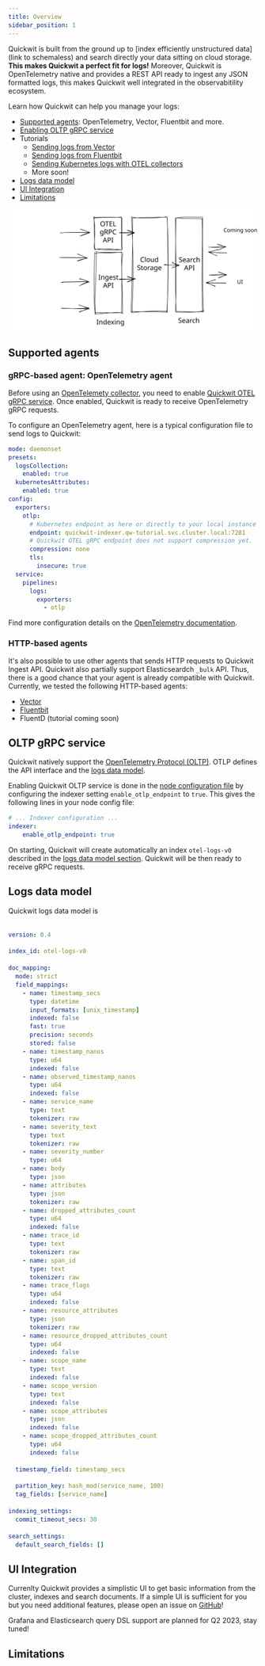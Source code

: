 ```yaml
---
title: Overview
sidebar_position: 1
---
```


Quickwit is built from the ground up to [index efficiently unstructured data](link to schemaless) and search directly your data sitting on cloud storage.
**This makes Quickwit a perfect fit for logs!**
Moreover, Quickwit is OpenTelemetry native and provides a REST API ready to ingest any JSON formatted logs, this
makes Quickwit well integrated in the observabitility ecosystem.

Learn how Quickwit can help you manage your logs:

- [Supported agents](#supported-agents): OpenTelemetry, Vector, Fluentbit and more.
- [Enabling OLTP gRPC service](#oltp-grpc-service)
- Tutorials
  - [Sending logs from Vector](./send-logs-from-vector-to-quickwit.md)
  - [Sending logs from Fluentbit](./send-logs-from-vector-to-quickwit.md)
  - [Sending Kubernetes logs with OTEL collectors](./deploy-quickwit-otel-with-helm.md)
  - More soon!
- [Logs data model](#logs-data-model)
- [UI Integration](#ui-integration)
- [Limitations](#limitations)


![Quickwit Logs Management Overview](../assets/images/logs-management-overview.svg)


## Supported agents

### gRPC-based agent: OpenTelemetry agent

Before using an [OpenTelemety collector](https://opentelemetry.io/docs/collector/), you need to enable [Quickwit OTEL gRPC service](#otel-grpc-service).
Once enabled, Quickwit is ready to receive OpenTelemetry gRPC requests.

To configure an OpenTelemetry agent, here is a typical configuration file to send logs to Quickwit:

```yaml
mode: daemonset
presets:
  logsCollection:
    enabled: true
  kubernetesAttributes:
    enabled: true
config:
  exporters:
    otlp:
      # Kubernetes endpoint as here or directly to your local instance localhost:7281
      endpoint: quickwit-indexer.qw-tutorial.svc.cluster.local:7281
      # Quickwit OTEL gRPC endpoint does not support compression yet.
      compression: none
      tls:
        insecure: true
  service:
    pipelines:
      logs:
        exporters:
          - otlp
```

Find more configuration details on the [OpenTelemetry documentation](https://opentelemetry.io/docs/collector/configuration/).


### HTTP-based agents

It's also possible to use other agents that sends HTTP requests to Quickwit Ingest API. Quickwit also partially support Elasticseardch `_bulk` API. Thus, there is a good chance that your agent is already compatible with Quickwit.
Currently, we tested the following HTTP-based agents:

- [Vector](./send-logs-from-vector-to-quickwit.md)
- [Fluentbit](./send-logs-from-fluentbit-to-quickwit.md)
- FluentD (tutorial coming soon)

## OLTP gRPC service

Quickwit natively support the [OpenTelemetry Protocol (OLTP)](https://opentelemetry.io/docs/reference/specification/protocol/otlp/). OTLP defines the API interface and the [logs data model](#logs-data-model).

Enabling Quickwit OLTP service is done in the [node configuration file](/docs/configuration/node-config.md) by configuring the indexer setting `enable_otlp_endpoint` to `true`. This gives the following lines in your node config file:

```yaml title=node-config.yaml
# ... Indexer configuration ...
indexer:
    enable_otlp_endpoint: true
```

On starting, Quickwit will create automatically an index `otel-logs-v0` described in the [logs data model section](#logs-data-model). Quickwit will be then ready to receive gRPC requests.

## Logs data model

Quickwit logs data model is 

```yaml

version: 0.4

index_id: otel-logs-v0

doc_mapping:
  mode: strict
  field_mappings:
    - name: timestamp_secs
      type: datetime
      input_formats: [unix_timestamp]
      indexed: false
      fast: true
      precision: seconds
      stored: false
    - name: timestamp_nanos
      type: u64
      indexed: false
    - name: observed_timestamp_nanos
      type: u64
      indexed: false
    - name: service_name
      type: text
      tokenizer: raw
    - name: severity_text
      type: text
      tokenizer: raw
    - name: severity_number
      type: u64
    - name: body
      type: json
    - name: attributes
      type: json
      tokenizer: raw
    - name: dropped_attributes_count
      type: u64
      indexed: false
    - name: trace_id
      type: text
      tokenizer: raw
    - name: span_id
      type: text
      tokenizer: raw
    - name: trace_flags
      type: u64
      indexed: false
    - name: resource_attributes
      type: json
      tokenizer: raw
    - name: resource_dropped_attributes_count
      type: u64
      indexed: false
    - name: scope_name
      type: text
      indexed: false
    - name: scope_version
      type: text
      indexed: false
    - name: scope_attributes
      type: json
      indexed: false
    - name: scope_dropped_attributes_count
      type: u64
      indexed: false

  timestamp_field: timestamp_secs

  partition_key: hash_mod(service_name, 100)
  tag_fields: [service_name]

indexing_settings:
  commit_timeout_secs: 30

search_settings:
  default_search_fields: []
```

## UI Integration

Currenlty Quickwit provides a simplistic UI to get basic information from the cluster, indexes and search documents.
If a simple UI is sufficient for you but you need additional features, please open an issue on [GitHub]()!

Grafana and Elasticsearch query DSL support are planned for Q2 2023, stay tuned!

## Limitations
